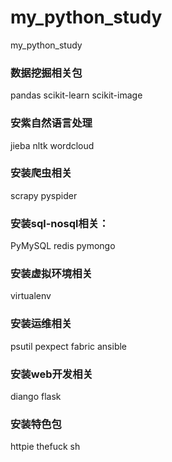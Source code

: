 # my_python_study
my_python_study

### 数据挖掘相关包
pandas scikit-learn scikit-image

### 安紫自然语言处理
jieba nltk wordcloud

### 安装爬虫相关
scrapy pyspider

### 安装sql-nosql相关：
PyMySQL redis pymongo

### 安装虚拟环境相关
virtualenv

### 安装运维相关
psutil pexpect fabric ansible

### 安装web开发相关
diango flask

### 安装特色包
httpie thefuck sh
